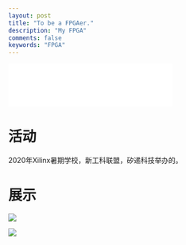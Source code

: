 ```yaml
---
layout: post
title: "To be a FPGAer."
description: "My FPGA"
comments: false
keywords: "FPGA"
---
```


<iframe frameborder="no" border="0" marginwidth="0" marginheight="0" width=330 height=86 src="//music.163.com/outchain/player?type=2&id=27733963&auto=1&height=66"></iframe>

# 活动

2020年Xilinx暑期学校，新工科联盟，矽递科技举办的。

# 展示

![](//panzhifei.fun/img/2020/08/13/01/01.jpg)

![](//panzhifei.fun/img/2020/08/13/01/02.jpg)

